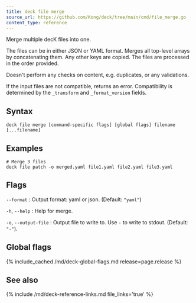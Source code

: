 ```yaml
---
title: deck file merge
source_url: https://github.com/Kong/deck/tree/main/cmd/file_merge.go
content_type: reference
---
```


Merge multiple decK files into one.

The files can be in either JSON or YAML format. Merges all top-level arrays by
concatenating them. Any other keys are copied. The files are processed in the order
provided. 

Doesn't perform any checks on content, e.g. duplicates, or any validations.

If the input files are not compatible, returns an error. Compatibility is
determined by the `_transform` and `_format_version` fields.

## Syntax

```
deck file merge [command-specific flags] [global flags] filename [...filename]
```

## Examples

```
# Merge 3 files
deck file patch -o merged.yaml file1.yaml file2.yaml file3.yaml
```

## Flags

`--format`
:  Output format: yaml or json. (Default: `"yaml"`)

`-h`, `--help`
:  Help for merge.

`-o`, `--output-file`
:  Output file to write to. Use `-` to write to stdout. (Default: `"-"`).

## Global flags

{% include_cached /md/deck-global-flags.md release=page.release %}

## See also

{% include /md/deck-reference-links.md file_links='true' %}


